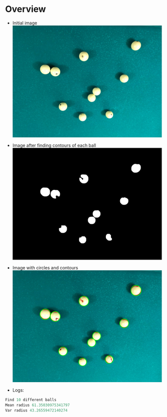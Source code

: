 # Overview

* Initial image
![img](whiteballssample.jpg)

* Image after finding contours of each ball
![img](balls_with_contours.jpg) 

* Image with circles and contours
![img](balls_with_circles.jpg)

* Logs:
```python
Find 10 different balls
Mean radius 61.35030975341797
Var radius 43.26559472140274
```